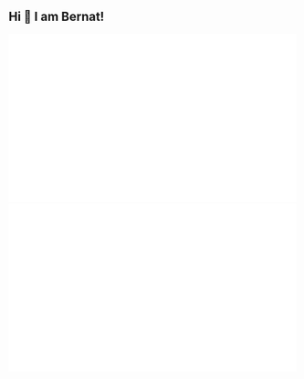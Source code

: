 ## Hi 👋 I am Bernat!

![Stats](https://raw.githubusercontent.com/alorma/GitStats/master/generated/overview.svg)
![Languages](https://raw.githubusercontent.com/alorma/GitStats/master/generated/languages.svg)
